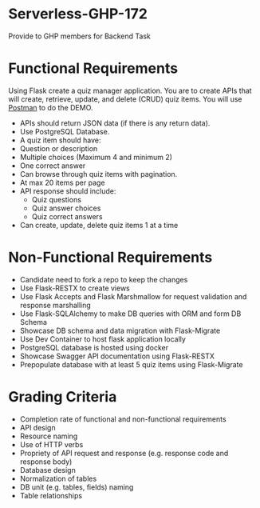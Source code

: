 # Serverless-GHP-172
Provide to GHP members for Backend Task
# Functional Requirements
Using Flask create a quiz manager application. You are to create APIs that will create, retrieve, update, and delete (CRUD) quiz items. You will use [Postman](https://www.postman.com/) to do the DEMO.

* APIs should return JSON data (if there is any return data).
* Use PostgreSQL Database.
* A quiz item should have:
 * Question or description
 * Multiple choices (Maximum 4 and minimum 2)
 * One correct answer
* Can browse through quiz items with pagination.
 * At max 20 items per page
 * API response should include:
     *  Quiz questions
     *  Quiz answer choices
     *  Quiz correct answers
* Can create, update, delete quiz items 1 at a time


# Non-Functional Requirements
* Candidate need to fork a repo to keep the changes
* Use Flask-RESTX to create views
* Use Flask Accepts and Flask Marshmallow for request validation and response marshalling
* Use Flask-SQLAlchemy to make DB queries with ORM and form DB Schema
* Showcase DB schema and data migration with Flask-Migrate
* Use Dev Container to host flask application locally
* PostgreSQL database is hosted using docker
* Showcase Swagger API documentation using Flask-RESTX
* Prepopulate database with at least 5 quiz items using Flask-Migrate

# Grading Criteria
* Completion rate of functional and non-functional requirements
* API design
 * Resource naming
 * Use of HTTP verbs
 * Propriety of API request and response (e.g. response code and response body)
* Database design
 * Normalization of tables
 * DB unit (e.g. tables, fields) naming
 * Table relationships
